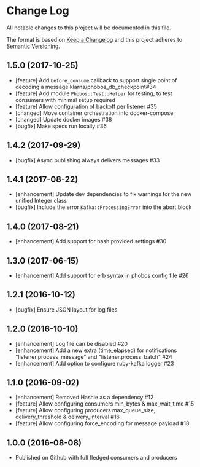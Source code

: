 # Change Log
All notable changes to this project will be documented in this file.

The format is based on [Keep a Changelog](http://keepachangelog.com/)
and this project adheres to [Semantic Versioning](http://semver.org/).

## 1.5.0 (2017-10-25)

- [feature] Add `before_consume` callback to support single point of decoding a message klarna/phobos_db_checkpoint#34
- [feature] Add module `Phobos::Test::Helper` for testing, to test consumers with minimal setup required
- [feature] Allow configuration of backoff per listener #35
- [changed] Move container orchestration into docker-compose
- [changed] Update docker images #38
- [bugfix] Make specs run locally #36

## 1.4.2 (2017-09-29)

- [bugfix] Async publishing always delivers messages #33

## 1.4.1 (2017-08-22)

- [enhancement] Update dev dependencies to fix warnings for the new unified Integer class
- [bugfix] Include the error `Kafka::ProcessingError` into the abort block

## 1.4.0 (2017-08-21)

- [enhancement] Add support for hash provided settings #30

## 1.3.0 (2017-06-15)

- [enhancement] Add support for erb syntax in phobos config file #26

## 1.2.1 (2016-10-12)

- [bugfix] Ensure JSON layout for log files

## 1.2.0 (2016-10-10)

- [enhancement] Log file can be disabled #20
- [enhancement] Add a new extra (time_elapsed) for notifications "listener.process_message" and "listener.process_batch" #24
- [enhancement] Add option to configure ruby-kafka logger #23

## 1.1.0 (2016-09-02)

- [enhancement] Removed Hashie as a dependency #12
- [feature] Allow configuring consumers min_bytes & max_wait_time #15
- [feature] Allow configuring producers max_queue_size, delivery_threshold & delivery_interval #16
- [feature] Allow configuring force_encoding for message payload #18

## 1.0.0 (2016-08-08)

- Published on Github with full fledged consumers and producers
